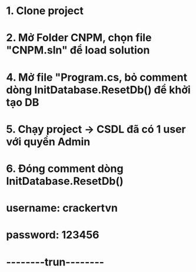 # 1. Clone project
# 2. Mở Folder CNPM, chọn file "CNPM.sln" để load solution
# 4. Mở file "Program.cs, bỏ comment dòng InitDatabase.ResetDb() để khởi tạo DB
# 5. Chạy project -> CSDL đã có 1 user với quyền Admin
# 6. Đóng comment dòng InitDatabase.ResetDb()
# username: crackertvn
# password: 123456






# --------trun--------
